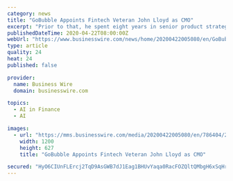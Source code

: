 ```yaml
---
category: news
title: "GoBubble Appoints Fintech Veteran John Lloyd as CMO"
excerpt: "Prior to that, he spent eight years in senior product strategy and marketing roles at Sequoia Capital-backed fintech leader Traiana, which exited in a trade sale to ... Using a combination of advanced security checks, proprietary real-time content moderation powered by AI and biometric age verification, GoBubble successfully creates a safer ..."
publishedDateTime: 2020-04-22T08:00:00Z
webUrl: "https://www.businesswire.com/news/home/20200422005080/en/GoBubble-Appoints-Fintech-Veteran-John-Lloyd-CMO"
type: article
quality: 24
heat: 24
published: false

provider:
  name: Business Wire
  domain: businesswire.com

topics:
  - AI in Finance
  - AI

images:
  - url: "https://mms.businesswire.com/media/20200422005080/en/786404/23/John_Lloyd_CMo_Go_Bubble.jpg"
    width: 1200
    height: 627
    title: "GoBubble Appoints Fintech Veteran John Lloyd as CMO"

secured: "HyO6CIUnFLErcj2TqD9AsGWB7dJ1Eag1BHUvYaqa0RacFOZQltQMbgH6xSqHrdkJ0J0jm4r0d1tC3FAPVh6UXK+0TE9otYk9MktKtpKRZli9P55fblfdotNn/8nINEDpkd6bTqHncBec9QXD0YbiH0WqczYzpx3u463tPMHX88PIKjxAHKAUxOobTVh4iXlGfow1ZSafmCFhVBnZ4xYdb4yj2KVam4FeZ++6TAVQJ5MiIkuCySGbnwILIswz4mDOe+saywnxK4UbZ9UT8WFG8CTcwhC0WlI2KncyUmE0FdibHOFusyCc6gH0uT8KVyL1;11Gv2rV7KAElErhMCiQbQg=="
---
```


